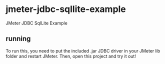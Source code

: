 jmeter-jdbc-sqllite-example
===========================

JMeter JDBC SqlLite Example

running
--------------

To run this, you need to put the included .jar JDBC driver in your JMeter lib 
folder and restart JMeter.  Then, open this project and try it out!
